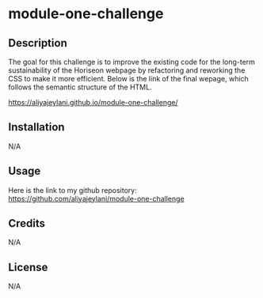 # module-one-challenge

## Description

The goal for this challenge is to improve the existing code for the long-term sustainability of the Horiseon webpage by refactoring and reworking the CSS to make it more efficient. Below is the link of the final wepage, which follows the semantic structure of the HTML.

https://aliyajeylani.github.io/module-one-challenge/

## Installation

N/A

## Usage

Here is the link to my github repository: https://github.com/aliyajeylani/module-one-challenge

## Credits

N/A

## License

N/A

